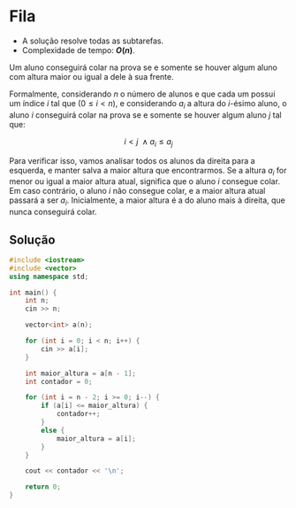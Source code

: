 # Fila

- A solução resolve todas as subtarefas.
- Complexidade de tempo: **$O(n)$**.

Um aluno conseguirá colar na prova se e somente se houver algum aluno com altura maior ou igual a dele à sua frente.

Formalmente, considerando $n$ o número de alunos e que cada um possui um índice $i$ tal que $(0 \leq i < n)$, e considerando $a_{i}$ a altura do $i$-ésimo aluno, o aluno $i$ conseguirá colar na prova se e somente se houver algum aluno $j$ tal que:

$$i < j \ ∧ a_{i} \leq a_{j}$$

Para verificar isso, vamos analisar todos os alunos da direita para a esquerda, e manter salva a maior altura que encontrarmos. Se a altura $a_{i}$ for menor ou igual a maior altura atual, significa que o aluno $i$ consegue colar. Em caso contrário, o aluno $i$ não consegue colar, e a maior altura atual passará a ser $a_{i}$. Inicialmente, a maior altura é a do aluno mais à direita, que nunca conseguirá colar.

## Solução

```cpp
#include <iostream>
#include <vector>
using namespace std;

int main() {
    int n;
    cin >> n;

    vector<int> a(n);

    for (int i = 0; i < n; i++) {
        cin >> a[i];
    }

    int maior_altura = a[n - 1];
    int contador = 0;

    for (int i = n - 2; i >= 0; i--) {
        if (a[i] <= maior_altura) {
            contador++;
        }
        else {
            maior_altura = a[i];
        }
    }

    cout << contador << '\n';

    return 0;
}
```
